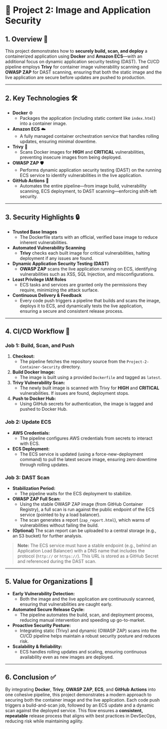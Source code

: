 # 🐳 Project 2: Image and Application Security

## 1. Overview 🚀
This project demonstrates how to **securely build, scan, and deploy** a containerized application using **Docker** and **Amazon ECS**—with an additional focus on dynamic application security testing (DAST). The CI/CD pipeline employs **Trivy** for container image vulnerability scanning and **OWASP ZAP** for DAST scanning, ensuring that both the static image and the live application are secure before updates are pushed to production.

---

## 2. Key Technologies 🛠
- **Docker** ⚙️  
  - Packages the application (including static content like `index.html`) into a container image.
- **Amazon ECS** ☁️  
  - A fully managed container orchestration service that handles rolling updates, ensuring minimal downtime.
- **Trivy** 🔎  
  - Scans Docker images for **HIGH** and **CRITICAL** vulnerabilities, preventing insecure images from being deployed.
- **OWASP ZAP** 🛡  
  - Performs dynamic application security testing (DAST) on the running ECS service to identify vulnerabilities in the live application.
- **GitHub Actions** 🤖  
  - Automates the entire pipeline—from image build, vulnerability scanning, ECS deployment, to DAST scanning—enforcing shift-left security.

---

## 3. Security Highlights 🔒
- **Trusted Base Images**  
  - The Dockerfile starts with an official, verified base image to reduce inherent vulnerabilities.
- **Automated Vulnerability Scanning**  
  - **Trivy** checks each built image for critical vulnerabilities, halting deployment if any issues are found.
- **Dynamic Application Security Testing (DAST)**  
  - **OWASP ZAP** scans the live application running on ECS, identifying vulnerabilities such as XSS, SQL Injection, and misconfigurations.
- **Least Privilege IAM Roles**  
  - ECS tasks and services are granted only the permissions they require, minimizing the attack surface.
- **Continuous Delivery & Feedback**  
  - Every code push triggers a pipeline that builds and scans the image, deploys it to ECS, and dynamically tests the live application, ensuring a secure and consistent release process.

---

## 4. CI/CD Workflow 🔄
### Job 1: Build, Scan, and Push
1. **Checkout:**  
   - The pipeline fetches the repository source from the `Project-2-Container-Security` directory.
2. **Build Docker Image:**  
   - The image is built using a provided `Dockerfile` and tagged as `latest`.
3. **Trivy Vulnerability Scan:**  
   - The newly built image is scanned with Trivy for **HIGH** and **CRITICAL** vulnerabilities. If issues are found, deployment stops.
4. **Push to Docker Hub:**  
   - Using GitHub secrets for authentication, the image is tagged and pushed to Docker Hub.

### Job 2: Update ECS
- **AWS Credentials:**  
  - The pipeline configures AWS credentials from secrets to interact with ECS.
- **ECS Deployment:**  
  - The ECS service is updated (using a force-new-deployment command) to pull the latest secure image, ensuring zero downtime through rolling updates.

### Job 3: DAST Scan
- **Stabilization Period:**  
  - The pipeline waits for the ECS deployment to stabilize.
- **OWASP ZAP Full Scan:**  
  - Using the stable OWASP ZAP image (from GitHub Container Registry), a full scan is run against the public endpoint of the ECS service (pointed to by a load balancer).
  - The scan generates a report (`zap_report.html`), which warns of vulnerabilities without failing the build.
- **(Optional)** The scan report can be uploaded to a central storage (e.g., an S3 bucket) for further analysis.

> **Note:** The ECS service must have a stable endpoint (e.g., behind an Application Load Balancer) with a DNS name that includes the protocol (`http://` or `https://`). This URL is stored as a GitHub Secret and referenced during the DAST scan.

---

## 5. Value for Organizations 💼
- **Early Vulnerability Detection:**  
  - Both the image and the live application are continuously scanned, ensuring that vulnerabilities are caught early.
- **Automated Secure Release Cycle:**  
  - The pipeline automates the build, scan, and deployment process, reducing manual intervention and speeding up go-to-market.
- **Proactive Security Posture:**  
  - Integrating static (Trivy) and dynamic (OWASP ZAP) scans into the CI/CD pipeline helps maintain a robust security posture and reduces risk.
- **Scalability & Reliability:**  
  - ECS handles rolling updates and scaling, ensuring continuous availability even as new images are deployed.

---

## 6. Conclusion ✅
By integrating **Docker**, **Trivy**, **OWASP ZAP**, **ECS**, and **GitHub Actions** into one cohesive pipeline, this project demonstrates a modern approach to securing both the container image and the live application. Each code push triggers a build-and-scan job, followed by an ECS update and a dynamic scan against the deployed service. This flow ensures a **consistent, repeatable** release process that aligns with best practices in DevSecOps, reducing risk while maintaining agility.
